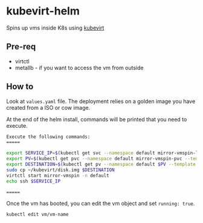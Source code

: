 # kubevirt-helm

Spins up vms inside K8s using [kubevirt](kubevirt.io)

## Pre-req
- virtctl
- metallb - if you want to access the vm from outside

## How to
Look at `values.yaml` file.
The deployment relies on a golden image you have created from a ISO or cow image.

At the end of the helm install, commands will be printed that you need to execute.
```bash
Execute the following commands:
=====

export SERVICE_IP=$(kubectl get svc --namespace default mirror-vmspin-lb --template "{{ range (index .status.loadBalancer.ingress 0) }}{{.}}{{ end }}")
export PV=$(kubectl get pvc --namespace default mirror-vmspin-pvc --template "{{ .spec.volumeName }}")
export DESTINATION=$(kubectl get pv --namespace default $PV --template "{{ .spec.hostPath.path }}")
sudo cp ~/kubevirt/disk.img $DESTINATION
virtctl start mirror-vmspin -n default
echo ssh $SERVICE_IP

=====
```

Once the vm has booted, you can edit the vm object and set `running: true`.

```
kubectl edit vm/vm-name
```
